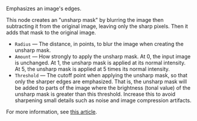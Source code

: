 Emphasizes an image's edges.

This node creates an "unsharp mask" by blurring the image then subtracting it from the original image, leaving only the sharp pixels.  Then it adds that mask to the original image.

   - `Radius` — The distance, in points, to blur the image when creating the unsharp mask.
   - `Amount` — How strongly to apply the unsharp mask.  At 0, the input image is unchanged.  At 1, the unsharp mask is applied at its normal intensity.  At 5, the unsharp mask is applied at 5 times its normal intensity.
   - `Threshold` — The cutoff point when applying the unsharp mask, so that only the sharper edges are emphasized.  That is, the unsharp mask will be added to parts of the image where the brightness (tonal value) of the unsharp mask is greater than this threshold.  Increase this to avoid sharpening small details such as noise and image compression artifacts.

For more information, see [this article](https://en.wikipedia.org/wiki/Unsharp_masking).
